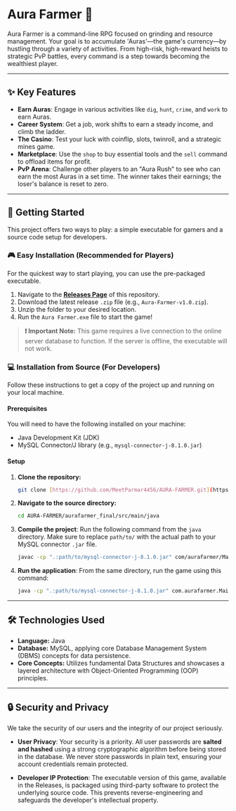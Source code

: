 # Aura Farmer 🌾

Aura Farmer is a command-line RPG focused on grinding and resource management. Your goal is to accumulate 'Auras'—the game's currency—by hustling through a variety of activities. From high-risk, high-reward heists to strategic PvP battles, every command is a step towards becoming the wealthiest player.

---

## ✨ Key Features

* **Earn Auras**: Engage in various activities like `dig`, `hunt`, `crime`, and `work` to earn Auras.
* **Career System**: Get a job, work shifts to earn a steady income, and climb the ladder.
* **The Casino**: Test your luck with coinflip, slots, twinroll, and a strategic mines game.
* **Marketplace**: Use the `shop` to buy essential tools and the `sell` command to offload items for profit.
* **PvP Arena**: Challenge other players to an "Aura Rush" to see who can earn the most Auras in a set time. The winner takes their earnings; the loser's balance is reset to zero.

---

## 🚀 Getting Started

This project offers two ways to play: a simple executable for gamers and a source code setup for developers.

### 🎮 Easy Installation (Recommended for Players)

For the quickest way to start playing, you can use the pre-packaged executable.

1.  Navigate to the **[Releases Page](https://github.com/MeetParmar4456/AURA-FARMER/releases)** of this repository.
2.  Download the latest release `.zip` file (e.g., `Aura-Farmer-v1.0.zip`).
3.  Unzip the folder to your desired location.
4.  Run the `Aura Farmer.exe` file to start the game!

> **❗ Important Note:** This game requires a live connection to the online server database to function. If the server is offline, the executable will not work.

### 💻 Installation from Source (For Developers)

Follow these instructions to get a copy of the project up and running on your local machine.

#### Prerequisites

You will need to have the following installed on your machine:
* Java Development Kit (JDK)
* MySQL Connector/J library (e.g., `mysql-connector-j-8.1.0.jar`)

#### Setup

1.  **Clone the repository:**
    ```bash
    git clone [https://github.com/MeetParmar4456/AURA-FARMER.git](https://github.com/MeetParmar4456/AURA-FARMER.git)
    ```

2.  **Navigate to the source directory:**
    ```bash
    cd AURA-FARMER/aurafarmer_final/src/main/java
    ```

3.  **Compile the project**:
    Run the following command from the `java` directory. Make sure to replace `path/to/` with the actual path to your MySQL connector `.jar` file.
    ```bash
    javac -cp ".:path/to/mysql-connector-j-8.1.0.jar" com/aurafarmer/Main.java com/aurafarmer/model/*.java com/aurafarmer/service/*.java com/aurafarmer/util/*.java com/aurafarmer/commands/*.java com/aurafarmer/menus/*.java com/aurafarmer/db/*.java
    ```

4.  **Run the application**:
    From the same directory, run the game using this command:
    ```bash
    java -cp ".:path/to/mysql-connector-j-8.1.0.jar" com.aurafarmer.Main
    ```

---

## 🛠️ Technologies Used

* **Language:** Java
* **Database:** MySQL, applying core Database Management System (DBMS) concepts for data persistence.
* **Core Concepts:** Utilizes fundamental Data Structures and showcases a layered architecture with Object-Oriented Programming (OOP) principles.

---

## 🔒 Security and Privacy

We take the security of our users and the integrity of our project seriously.

* **User Privacy**: Your security is a priority. All user passwords are **salted and hashed** using a strong cryptographic algorithm before being stored in the database. We never store passwords in plain text, ensuring your account credentials remain protected.

* **Developer IP Protection**: The executable version of this game, available in the Releases, is packaged using third-party software to protect the underlying source code. This prevents reverse-engineering and safeguards the developer's intellectual property.
